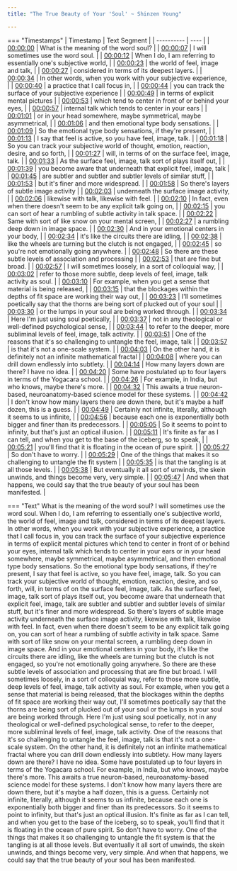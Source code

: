 ```yaml
---
title: "The True Beauty of Your 'Soul' ~ Shinzen Young"

---
```

=== "Timestamps"
    | Timestamp | Text Segment |
    | ---------- | ----  |
    | [00:00:00](https://www.youtube.com/watch?v=K50i1AYPl7w&t=0) |  What is the meaning of the word soul? |
    | [00:00:07](https://www.youtube.com/watch?v=K50i1AYPl7w&t=7) |  I will sometimes use the word soul. |
    | [00:00:12](https://www.youtube.com/watch?v=K50i1AYPl7w&t=12) |  When I do, I am referring to essentially one's subjective world, |
    | [00:00:23](https://www.youtube.com/watch?v=K50i1AYPl7w&t=23) |  the world of feel, image and talk, |
    | [00:00:27](https://www.youtube.com/watch?v=K50i1AYPl7w&t=27) |  considered in terms of its deepest layers. |
    | [00:00:34](https://www.youtube.com/watch?v=K50i1AYPl7w&t=34) |  In other words, when you work with your subjective experience, |
    | [00:00:40](https://www.youtube.com/watch?v=K50i1AYPl7w&t=40) |  a practice that I call focus in, |
    | [00:00:44](https://www.youtube.com/watch?v=K50i1AYPl7w&t=44) |  you can track the surface of your subjective experience |
    | [00:00:49](https://www.youtube.com/watch?v=K50i1AYPl7w&t=49) |  in terms of explicit mental pictures |
    | [00:00:53](https://www.youtube.com/watch?v=K50i1AYPl7w&t=53) |  which tend to center in front of or behind your eyes, |
    | [00:00:57](https://www.youtube.com/watch?v=K50i1AYPl7w&t=57) |  internal talk which tends to center in your ears |
    | [00:01:01](https://www.youtube.com/watch?v=K50i1AYPl7w&t=61) |  or in your head somewhere, maybe symmetrical, maybe asymmetrical, |
    | [00:01:06](https://www.youtube.com/watch?v=K50i1AYPl7w&t=66) |  and then emotional type body sensations. |
    | [00:01:09](https://www.youtube.com/watch?v=K50i1AYPl7w&t=69) |  So the emotional type body sensations, if they're present, |
    | [00:01:13](https://www.youtube.com/watch?v=K50i1AYPl7w&t=73) |  I say that feel is active, so you have feel, image, talk. |
    | [00:01:18](https://www.youtube.com/watch?v=K50i1AYPl7w&t=78) |  So you can track your subjective world of thought, emotion, reaction, desire, and so forth, |
    | [00:01:27](https://www.youtube.com/watch?v=K50i1AYPl7w&t=87) |  will, in terms of on the surface feel, image, talk. |
    | [00:01:33](https://www.youtube.com/watch?v=K50i1AYPl7w&t=93) |  As the surface feel, image, talk sort of plays itself out, |
    | [00:01:39](https://www.youtube.com/watch?v=K50i1AYPl7w&t=99) |  you become aware that underneath that explicit feel, image, talk |
    | [00:01:45](https://www.youtube.com/watch?v=K50i1AYPl7w&t=105) |  are subtler and subtler and subtler levels of similar stuff, |
    | [00:01:53](https://www.youtube.com/watch?v=K50i1AYPl7w&t=113) |  but it's finer and more widespread. |
    | [00:01:58](https://www.youtube.com/watch?v=K50i1AYPl7w&t=118) |  So there's layers of subtle image activity |
    | [00:02:03](https://www.youtube.com/watch?v=K50i1AYPl7w&t=123) |  underneath the surface image activity, |
    | [00:02:06](https://www.youtube.com/watch?v=K50i1AYPl7w&t=126) |  likewise with talk, likewise with feel. |
    | [00:02:10](https://www.youtube.com/watch?v=K50i1AYPl7w&t=130) |  In fact, even when there doesn't seem to be any explicit talk going on, |
    | [00:02:15](https://www.youtube.com/watch?v=K50i1AYPl7w&t=135) |  you can sort of hear a rumbling of subtle activity in talk space. |
    | [00:02:22](https://www.youtube.com/watch?v=K50i1AYPl7w&t=142) |  Same with sort of like snow on your mental screen, |
    | [00:02:27](https://www.youtube.com/watch?v=K50i1AYPl7w&t=147) |  a rumbling deep down in image space. |
    | [00:02:30](https://www.youtube.com/watch?v=K50i1AYPl7w&t=150) |  And in your emotional centers in your body, |
    | [00:02:34](https://www.youtube.com/watch?v=K50i1AYPl7w&t=154) |  it's like the circuits there are idling, |
    | [00:02:38](https://www.youtube.com/watch?v=K50i1AYPl7w&t=158) |  like the wheels are turning but the clutch is not engaged, |
    | [00:02:45](https://www.youtube.com/watch?v=K50i1AYPl7w&t=165) |  so you're not emotionally going anywhere. |
    | [00:02:48](https://www.youtube.com/watch?v=K50i1AYPl7w&t=168) |  So there are these subtle levels of association and processing |
    | [00:02:53](https://www.youtube.com/watch?v=K50i1AYPl7w&t=173) |  that are fine but broad. |
    | [00:02:57](https://www.youtube.com/watch?v=K50i1AYPl7w&t=177) |  I will sometimes loosely, in a sort of colloquial way, |
    | [00:03:02](https://www.youtube.com/watch?v=K50i1AYPl7w&t=182) |  refer to those more subtle, deep levels of feel, image, talk activity as soul. |
    | [00:03:10](https://www.youtube.com/watch?v=K50i1AYPl7w&t=190) |  For example, when you get a sense that material is being released, |
    | [00:03:15](https://www.youtube.com/watch?v=K50i1AYPl7w&t=195) |  that the blockages within the depths of fit space are working their way out, |
    | [00:03:23](https://www.youtube.com/watch?v=K50i1AYPl7w&t=203) |  I'll sometimes poetically say that the thorns are being sort of plucked out of your soul |
    | [00:03:30](https://www.youtube.com/watch?v=K50i1AYPl7w&t=210) |  or the lumps in your soul are being worked through. |
    | [00:03:34](https://www.youtube.com/watch?v=K50i1AYPl7w&t=214) |  Here I'm just using soul poetically, |
    | [00:03:37](https://www.youtube.com/watch?v=K50i1AYPl7w&t=217) |  not in any theological or well-defined psychological sense, |
    | [00:03:44](https://www.youtube.com/watch?v=K50i1AYPl7w&t=224) |  to refer to the deeper, more subliminal levels of feel, image, talk activity. |
    | [00:03:51](https://www.youtube.com/watch?v=K50i1AYPl7w&t=231) |  One of the reasons that it's so challenging to untangle the feel, image, talk |
    | [00:03:57](https://www.youtube.com/watch?v=K50i1AYPl7w&t=237) |  is that it's not a one-scale system. |
    | [00:04:03](https://www.youtube.com/watch?v=K50i1AYPl7w&t=243) |  On the other hand, it is definitely not an infinite mathematical fractal |
    | [00:04:08](https://www.youtube.com/watch?v=K50i1AYPl7w&t=248) |  where you can drill down endlessly into subtlety. |
    | [00:04:14](https://www.youtube.com/watch?v=K50i1AYPl7w&t=254) |  How many layers down are there? I have no idea. |
    | [00:04:20](https://www.youtube.com/watch?v=K50i1AYPl7w&t=260) |  Some have postulated up to four layers in terms of the Yogacara school. |
    | [00:04:26](https://www.youtube.com/watch?v=K50i1AYPl7w&t=266) |  For example, in India, but who knows, maybe there's more. |
    | [00:04:32](https://www.youtube.com/watch?v=K50i1AYPl7w&t=272) |  This awaits a true neuron-based, neuroanatomy-based science model for these systems. |
    | [00:04:42](https://www.youtube.com/watch?v=K50i1AYPl7w&t=282) |  I don't know how many layers there are down there, but it's maybe a half dozen, this is a guess. |
    | [00:04:49](https://www.youtube.com/watch?v=K50i1AYPl7w&t=289) |  Certainly not infinite, literally, although it seems to us infinite, |
    | [00:04:56](https://www.youtube.com/watch?v=K50i1AYPl7w&t=296) |  because each one is exponentially both bigger and finer than its predecessors. |
    | [00:05:05](https://www.youtube.com/watch?v=K50i1AYPl7w&t=305) |  So it seems to point to infinity, but that's just an optical illusion. |
    | [00:05:11](https://www.youtube.com/watch?v=K50i1AYPl7w&t=311) |  It's finite as far as I can tell, and when you get to the base of the iceberg, so to speak, |
    | [00:05:21](https://www.youtube.com/watch?v=K50i1AYPl7w&t=321) |  you'll find that it is floating in the ocean of pure spirit. |
    | [00:05:27](https://www.youtube.com/watch?v=K50i1AYPl7w&t=327) |  So don't have to worry. |
    | [00:05:29](https://www.youtube.com/watch?v=K50i1AYPl7w&t=329) |  One of the things that makes it so challenging to untangle the fit system |
    | [00:05:35](https://www.youtube.com/watch?v=K50i1AYPl7w&t=335) |  is that the tangling is at all those levels. |
    | [00:05:38](https://www.youtube.com/watch?v=K50i1AYPl7w&t=338) |  But eventually it all sort of unwinds, the skein unwinds, and things become very, very simple. |
    | [00:05:47](https://www.youtube.com/watch?v=K50i1AYPl7w&t=347) |  And when that happens, we could say that the true beauty of your soul has been manifested. |

=== "Text"
     What is the meaning of the word soul? I will sometimes use the word soul. When I do, I am referring to essentially one's subjective world, the world of feel, image and talk, considered in terms of its deepest layers. In other words, when you work with your subjective experience, a practice that I call focus in, you can track the surface of your subjective experience in terms of explicit mental pictures which tend to center in front of or behind your eyes, internal talk which tends to center in your ears or in your head somewhere, maybe symmetrical, maybe asymmetrical, and then emotional type body sensations. So the emotional type body sensations, if they're present, I say that feel is active, so you have feel, image, talk. So you can track your subjective world of thought, emotion, reaction, desire, and so forth, will, in terms of on the surface feel, image, talk. As the surface feel, image, talk sort of plays itself out, you become aware that underneath that explicit feel, image, talk are subtler and subtler and subtler levels of similar stuff, but it's finer and more widespread. So there's layers of subtle image activity underneath the surface image activity, likewise with talk, likewise with feel. In fact, even when there doesn't seem to be any explicit talk going on, you can sort of hear a rumbling of subtle activity in talk space. Same with sort of like snow on your mental screen, a rumbling deep down in image space. And in your emotional centers in your body, it's like the circuits there are idling, like the wheels are turning but the clutch is not engaged, so you're not emotionally going anywhere. So there are these subtle levels of association and processing that are fine but broad. I will sometimes loosely, in a sort of colloquial way, refer to those more subtle, deep levels of feel, image, talk activity as soul. For example, when you get a sense that material is being released, that the blockages within the depths of fit space are working their way out, I'll sometimes poetically say that the thorns are being sort of plucked out of your soul or the lumps in your soul are being worked through. Here I'm just using soul poetically, not in any theological or well-defined psychological sense, to refer to the deeper, more subliminal levels of feel, image, talk activity. One of the reasons that it's so challenging to untangle the feel, image, talk is that it's not a one-scale system. On the other hand, it is definitely not an infinite mathematical fractal where you can drill down endlessly into subtlety. How many layers down are there? I have no idea. Some have postulated up to four layers in terms of the Yogacara school. For example, in India, but who knows, maybe there's more. This awaits a true neuron-based, neuroanatomy-based science model for these systems. I don't know how many layers there are down there, but it's maybe a half dozen, this is a guess. Certainly not infinite, literally, although it seems to us infinite, because each one is exponentially both bigger and finer than its predecessors. So it seems to point to infinity, but that's just an optical illusion. It's finite as far as I can tell, and when you get to the base of the iceberg, so to speak, you'll find that it is floating in the ocean of pure spirit. So don't have to worry. One of the things that makes it so challenging to untangle the fit system is that the tangling is at all those levels. But eventually it all sort of unwinds, the skein unwinds, and things become very, very simple. And when that happens, we could say that the true beauty of your soul has been manifested.